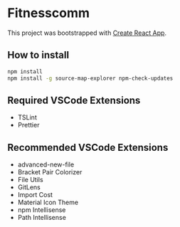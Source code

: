 # Fitnesscomm

This project was bootstrapped with [Create React App](https://github.com/facebook/create-react-app).

## How to install

```sh
npm install
npm install -g source-map-explorer npm-check-updates
```

## Required VSCode Extensions

- TSLint
- Prettier

## Recommended VSCode Extensions

- advanced-new-file
- Bracket Pair Colorizer
- File Utils
- GitLens
- Import Cost
- Material Icon Theme
- npm Intellisense
- Path Intellisense
